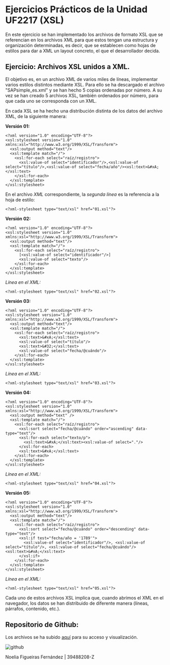 # Ejercicios Prácticos de la Unidad UF2217 (XSL)

En este ejercicio se han implementado los archivos de formato XSL que se referencian en los archivos XML para que estos tengan una estructura y organización determinadas, es decir, que se establecen como hojas de estilos para dar a XML un layout concreto, el que el desarrollador decida.

## Ejercicio: Archivos XSL unidos a XML.

El objetivo es, en un archivo XML de varios miles de líneas, implementar varios estilos distintos mediante XSL. Para ello se ha descargado el archivo "SAPsimple_es.xml" y se han hecho 5 copias ordenadas por número. A su vez se han creado 5 archivos XSL, también ordenados por número, para que cada uno se corresponda con un XML.

En cada XSL se ha hecho una distribución distinta de los datos del archivo XML, de la siguiente manera:

**Versión 01:**

```
<?xml version="1.0" encoding="UTF-8"?>
<xsl:stylesheet version="1.0" xmlns:xsl="http://www.w3.org/1999/XSL/Transform">
  <xsl:output method="text"/>
  <xsl:template match="/">
    <xsl:for-each select="raíz/registro">
      <xsl:value-of select="identificador"/>,<xsl:value-of select="título"/>,<xsl:value-of select="fecha/año"/><xsl:text>&#xA;</xsl:text>
    </xsl:for-each>
  </xsl:template>
</xsl:stylesheet>
```

En el archivo *XML* correspondiente, la *segunda línea* es la referencia a la hoja de estilo:

```
<?xml-stylesheet type="text/xsl" href="01.xsl"?>
```



**Versión 02:**

````
<?xml version="1.0" encoding="UTF-8"?>
<xsl:stylesheet version="1.0" xmlns:xsl="http://www.w3.org/1999/XSL/Transform">
  <xsl:output method="text"/>
  <xsl:template match="/">
    <xsl:for-each select="raíz/registro">
      [<xsl:value-of select="identificador"/>]
      <xsl:value-of select="texto"/>
    </xsl:for-each>
  </xsl:template>
</xsl:stylesheet>
````

*Línea en el XML:*

````
<?xml-stylesheet type="text/xsl" href="02.xsl"?>
````



**Versión 03:**

````
<?xml version="1.0" encoding="UTF-8"?>
<xsl:stylesheet version="1.0" xmlns:xsl="http://www.w3.org/1999/XSL/Transform">
  <xsl:output method="text"/>
  <xsl:template match="/">
    <xsl:for-each select="raíz/registro">
      <xsl:text>&#xA;</xsl:text>
      <xsl:value-of select="título"/>
      <xsl:text>&#32;</xsl:text>
      <xsl:value-of select="fecha/@cuándo"/>
    </xsl:for-each>
  </xsl:template>
</xsl:stylesheet>
````

*Línea en el XML:*

````
<?xml-stylesheet type="text/xsl" href="03.xsl"?>
````



**Versión 04:**

````
<?xml version="1.0" encoding="UTF-8"?>
<xsl:stylesheet version="1.0" xmlns:xsl="http://www.w3.org/1999/XSL/Transform">
  <xsl:output method="text" />
  <xsl:template match="/">
    <xsl:for-each select="raíz/registro">
      <xsl:sort select="fecha/@cuándo" order="ascending" data-type="text"/>
      <xsl:for-each select="texto/p">
        <xsl:text>&#xA;</xsl:text><xsl:value-of select="."/>
      </xsl:for-each>
      <xsl:text>&#xA;</xsl:text>
    </xsl:for-each>
  </xsl:template>
</xsl:stylesheet>
````

*Línea en el XML:*

````
<?xml-stylesheet type="text/xsl" href="04.xsl"?>
````



**Versión 05:**

````
<?xml version="1.0" encoding="UTF-8"?>
<xsl:stylesheet version="1.0" xmlns:xsl="http://www.w3.org/1999/XSL/Transform">
  <xsl:output method="text"/>
  <xsl:template match="/">
    <xsl:for-each select="raíz/registro">
      <xsl:sort select="fecha/@cuándo" order="descending" data-type="text"/>
      <xsl:if test="fecha/año = '1789'">
        <xsl:value-of select="identificador"/>, <xsl:value-of select="título"/>, <xsl:value-of select="fecha/@cuándo"/><xsl:text>&#xA;</xsl:text>
      </xsl:if>
    </xsl:for-each>
  </xsl:template>
</xsl:stylesheet>
````

*Línea en el XML:*

````
<?xml-stylesheet type="text/xsl" href="05.xsl"?>
````



Cada uno de estos archivos XSL implica que, cuando abrimos el XML en el navegador, los datos se han distribuido de diferente manera (líneas, párrafos, contenido, etc.).



## Repositorio de Github:

Los archivos se ha subido [aquí](https://github.com/GitNoe/UF2217-xml) para su acceso y visualización.

![github](xsl.png)



Noelia Figueiras Fernández | 39488208-Z
